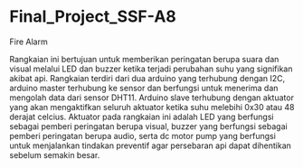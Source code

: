 # Final_Project_SSF-A8
Fire Alarm

Rangkaian ini bertujuan untuk memberikan peringatan berupa suara dan visual melalui LED dan buzzer ketika terjadi perubahan suhu yang signifikan akibat api. 
Rangkaian terdiri dari dua arduino yang terhubung dengan I2C, arduino master terhubung ke sensor dan berfungsi untuk menerima dan mengolah data dari sensor DHT11.
Arduino slave terhubung dengan aktuator yang akan mengaktifkan seluruh aktuator ketika suhu melebihi 0x30 atau 48 derajat celcius. Aktuator pada rangkaian ini 
adalah LED yang berfungsi sebagai pemberi peringatan berupa visual, buzzer yang berfungsi sebagai pemberi peringatan berupa audio, serta dc motor pump yang 
berfungsi untuk menjalankan tindakan preventif agar persebaran api dapat dihentikan sebelum semakin besar. 

